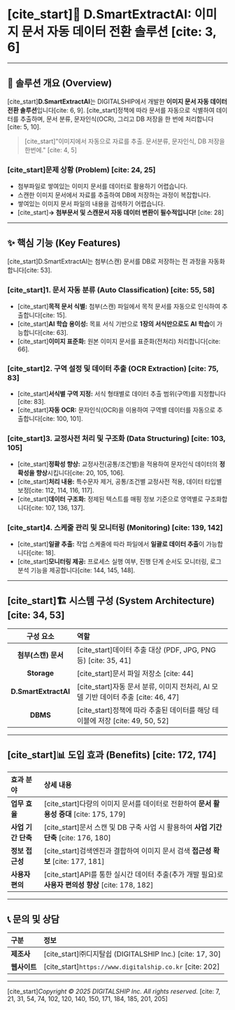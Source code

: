 # [cite_start]🚀 D.SmartExtractAI: 이미지 문서 자동 데이터 전환 솔루션 [cite: 3, 6]

---

## 🎯 솔루션 개요 (Overview)

[cite_start]**D.SmartExtractAI**는 DIGITALSHIP에서 개발한 **이미지 문서 자동 데이터 전환 솔루션**입니다[cite: 6, 9]. [cite_start]정책에 따라 문서를 자동으로 식별하여 데이터를 추출하며, 문서 분류, 문자인식(OCR), 그리고 DB 저장을 한 번에 처리합니다[cite: 5, 10].

> [cite_start]"이미지에서 자동으로 자료를 추출. 문서분류, 문자인식, DB 저장을 한번에." [cite: 4, 5]

### [cite_start]문제 상황 (Problem) [cite: 24, 25]

* 첨부파일로 쌓여있는 이미지 문서를 데이터로 활용하기 어렵습니다.
* 스캔한 이미지 문서에서 자료를 추출하여 DB에 저장하는 과정이 복잡합니다.
* 쌓여있는 이미지 문서 파일의 내용을 검색하기 어렵습니다.
* [cite_start]**→ 첨부문서 및 스캔문서 자동 데이터 변환이 필수적입니다!** [cite: 28]

---

## ✨ 핵심 기능 (Key Features)

[cite_start]D.SmartExtractAI는 첨부(스캔) 문서를 DB로 저장하는 전 과정을 자동화합니다[cite: 53].

### [cite_start]1. 문서 자동 분류 (Auto Classification) [cite: 55, 58]
* [cite_start]**목적 문서 식별:** 첨부(스캔) 파일에서 목적 문서를 자동으로 인식하여 추출합니다[cite: 15].
* [cite_start]**AI 학습 용이성:** 목표 서식 기반으로 **1장의 서식만으로도 AI 학습**이 가능합니다[cite: 63].
* [cite_start]**이미지 표준화:** 원본 이미지 문서를 표준화(전처리) 처리합니다[cite: 66].

### [cite_start]2. 구역 설정 및 데이터 추출 (OCR Extraction) [cite: 75, 83]
* [cite_start]**서식별 구역 지정:** 서식 형태별로 데이터 추출 범위(구역)를 지정합니다[cite: 83].
* [cite_start]**자동 OCR:** 문자인식(OCR)을 이용하여 구역별 데이터를 자동으로 추출합니다[cite: 100, 101].

### [cite_start]3. 교정사전 처리 및 구조화 (Data Structuring) [cite: 103, 105]
* [cite_start]**정확성 향상:** 교정사전(공통/조건별)을 적용하여 문자인식 데이터의 **정확성을 향상**시킵니다[cite: 20, 105, 106].
* [cite_start]**처리 내용:** 특수문자 제거, 공통/조건별 교정사전 적용, 데이터 타입별 보정[cite: 112, 114, 116, 117].
* [cite_start]**데이터 구조화:** 정제된 텍스트를 매핑 정보 기준으로 영역별로 구조화합니다[cite: 107, 136, 137].

### [cite_start]4. 스케줄 관리 및 모니터링 (Monitoring) [cite: 139, 142]
* [cite_start]**일괄 추출:** 작업 스케줄에 따라 파일에서 **일괄로 데이터 추출**이 가능합니다[cite: 18].
* [cite_start]**모니터링 제공:** 프로세스 실행 여부, 진행 단계 순서도 모니터링, 로그 분석 기능을 제공합니다[cite: 144, 145, 148].

---

## [cite_start]🏗️ 시스템 구성 (System Architecture) [cite: 34, 53]

| 구성 요소 | 역할 |
| :---: | :--- |
| **첨부(스캔) 문서** | [cite_start]데이터 추출 대상 (PDF, JPG, PNG 등) [cite: 35, 41] |
| **Storage** | [cite_start]문서 파일 저장소 [cite: 44] |
| **D.SmartExtractAI** | [cite_start]자동 문서 분류, 이미지 전처리, AI 모델 기반 데이터 추출 [cite: 46, 47] |
| **DBMS** | [cite_start]정책에 따라 추출된 데이터를 해당 테이블에 저장 [cite: 49, 50, 52] |

---

## [cite_start]📊 도입 효과 (Benefits) [cite: 172, 174]

| 효과 분야 | 상세 내용 |
| :--- | :--- |
| **업무 효율** | [cite_start]다량의 이미지 문서를 데이터로 전환하여 **문서 활용성 증대** [cite: 175, 179] |
| **사업 기간 단축** | [cite_start]문서 스캔 및 DB 구축 사업 시 활용하여 **사업 기간 단축** [cite: 176, 180] |
| **정보 접근성** | [cite_start]검색엔진과 결합하여 이미지 문서 검색 **접근성 확보** [cite: 177, 181] |
| **사용자 편의** | [cite_start]API를 통한 실시간 데이터 추출(추가 개발 필요)로 **사용자 편의성 향상** [cite: 178, 182] |

---

## 📞 문의 및 상담

| 구분 | 정보 |
| :--- | :--- |
| **제조사** | [cite_start]㈜디지탈쉽 (DIGITALSHIP Inc.) [cite: 17, 30] |
| **웹사이트** | [cite_start]`https://www.digitalship.co.kr` [cite: 202] |

---
[cite_start]*Copyright © 2025 DIGITALSHIP Inc. All rights reserved.* [cite: 7, 21, 31, 54, 74, 102, 120, 140, 150, 171, 184, 185, 201, 205]

